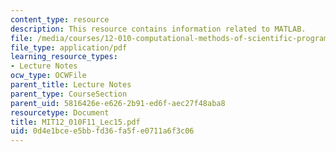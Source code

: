 ```yaml
---
content_type: resource
description: This resource contains information related to MATLAB.
file: /media/courses/12-010-computational-methods-of-scientific-programming-fall-2011/0d4e1bcee5bbfd36fa5fe0711a6f3c06_MIT12_010F11_Lec15.pdf
file_type: application/pdf
learning_resource_types:
- Lecture Notes
ocw_type: OCWFile
parent_title: Lecture Notes
parent_type: CourseSection
parent_uid: 5816426e-e626-2b91-ed6f-aec27f48aba8
resourcetype: Document
title: MIT12_010F11_Lec15.pdf
uid: 0d4e1bce-e5bb-fd36-fa5f-e0711a6f3c06
---
```

